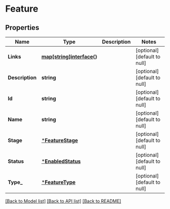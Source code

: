 # Feature

## Properties
Name | Type | Description | Notes
------------ | ------------- | ------------- | -------------
**Links** | [**map[string]interface{}**](interface{}.md) |  | [optional] [default to null]
**Description** | **string** |  | [optional] [default to null]
**Id** | **string** |  | [optional] [default to null]
**Name** | **string** |  | [optional] [default to null]
**Stage** | [***FeatureStage**](FeatureStage.md) |  | [optional] [default to null]
**Status** | [***EnabledStatus**](EnabledStatus.md) |  | [optional] [default to null]
**Type_** | [***FeatureType**](FeatureType.md) |  | [optional] [default to null]

[[Back to Model list]](../README.md#documentation-for-models) [[Back to API list]](../README.md#documentation-for-api-endpoints) [[Back to README]](../README.md)

